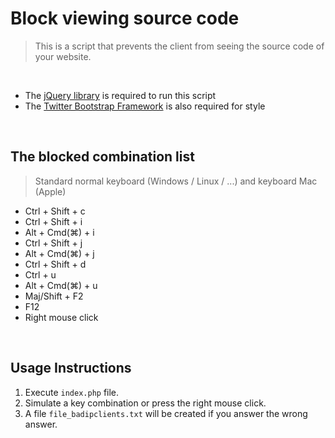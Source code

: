 # Block viewing source code
> This is a script that prevents the client from seeing the source code of your website.

<br>

- The [jQuery library](https://jquery.com) is required to run this script
- The [Twitter Bootstrap Framework](https://getbootstrap.com) is also required for style

<br>

## The blocked combination list
> Standard normal keyboard (Windows / Linux / ...) and keyboard Mac (Apple)
- Ctrl + Shift + c
- Ctrl + Shift + i
- Alt + Cmd(⌘) + i
- Ctrl + Shift + j
- Alt + Cmd(⌘) + j
- Ctrl + Shift + d
- Ctrl + u
- Alt + Cmd(⌘) + u
- Maj/Shift + F2
- F12
- Right mouse click

<br>

## Usage Instructions
1. Execute `index.php` file.
1. Simulate a key combination or press the right mouse click.
1. A file `file_badipclients.txt` will be created if you answer the wrong answer.

